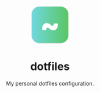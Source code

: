 <p align="center">
  <img width=100 height=100 alt="Screenshot" src="docs/icon.svg">
</p>
<div align="center">
  <h1>dotfiles</h1>
  <p>My personal dotfiles configuration.</p>
</div>
